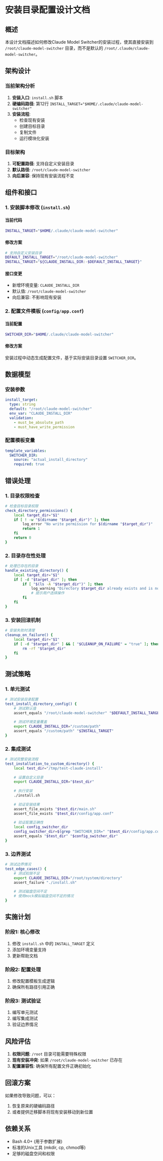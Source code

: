 # 安装目录配置设计文档

## 概述
本设计文档描述如何修改Claude Model Switcher的安装过程，使其直接安装到 `/root/claude-model-switcher` 目录，而不是默认的 `/root/.claude/claude-model-switcher`。

## 架构设计

### 当前架构分析
1. **安装入口**: `install.sh` 脚本
2. **硬编码路径**: 第12行 `INSTALL_TARGET="$HOME/.claude/claude-model-switcher"`
3. **安装流程**: 
   - 检查现有安装
   - 创建目标目录
   - 复制文件
   - 运行模块化安装

### 目标架构
1. **可配置路径**: 支持自定义安装目录
2. **默认路径**: `/root/claude-model-switcher`
3. **向后兼容**: 保持现有安装流程不变

## 组件和接口

### 1. 安装脚本修改 (`install.sh`)

#### 当前代码
```bash
INSTALL_TARGET="$HOME/.claude/claude-model-switcher"
```

#### 修改方案
```bash
# 支持自定义安装目录
DEFAULT_INSTALL_TARGET="/root/claude-model-switcher"
INSTALL_TARGET="${CLAUDE_INSTALL_DIR:-$DEFAULT_INSTALL_TARGET}"
```

#### 接口变更
- 新增环境变量: `CLAUDE_INSTALL_DIR`
- 默认值: `/root/claude-model-switcher`
- 向后兼容: 不影响现有安装

### 2. 配置文件模板 (`config/app.conf`)

#### 当前配置
```bash
SWITCHER_DIR="$HOME/.claude/claude-model-switcher"
```

#### 修改方案
安装过程中动态生成配置文件，基于实际安装目录设置 `SWITCHER_DIR`。

## 数据模型

### 安装参数
```yaml
install_target: 
  type: string
  default: "/root/claude-model-switcher"
  env_var: "CLAUDE_INSTALL_DIR"
  validation: 
    - must_be_absolute_path
    - must_have_write_permission
```

### 配置模板变量
```yaml
template_variables:
  SWITCHER_DIR: 
    source: "actual_install_directory"
    required: true
```

## 错误处理

### 1. 目录权限检查
```bash
# 检查目标目录权限
check_directory_permissions() {
    local target_dir="$1"
    if [ ! -w "$(dirname "$target_dir")" ]; then
        log_error "No write permission for $(dirname "$target_dir")"
        return 1
    fi
    return 0
}
```

### 2. 目录存在性处理
```bash
# 处理已存在的目录
handle_existing_directory() {
    local target_dir="$1"
    if [ -d "$target_dir" ]; then
        if [ "$(ls -A "$target_dir")" ]; then
            log_warning "Directory $target_dir already exists and is not empty"
            # 提示用户选择操作
        fi
    fi
}
```

### 3. 安装回滚机制
```bash
# 安装失败时清理
cleanup_on_failure() {
    local target_dir="$1"
    if [ -d "$target_dir" ] && [ "$CLEANUP_ON_FAILURE" = "true" ]; then
        rm -rf "$target_dir"
    fi
}
```

## 测试策略

### 1. 单元测试
```bash
# 测试安装目录配置
test_install_directory_config() {
    # 测试默认值
    assert_equals "/root/claude-model-switcher" "$DEFAULT_INSTALL_TARGET"
    
    # 测试环境变量覆盖
    export CLAUDE_INSTALL_DIR="/custom/path"
    assert_equals "/custom/path" "$INSTALL_TARGET"
}
```

### 2. 集成测试
```bash
# 测试完整安装流程
test_installation_to_custom_directory() {
    local test_dir="/tmp/test-claude-install"
    
    # 设置自定义目录
    export CLAUDE_INSTALL_DIR="$test_dir"
    
    # 执行安装
    ./install.sh
    
    # 验证安装结果
    assert_file_exists "$test_dir/main.sh"
    assert_file_exists "$test_dir/config/app.conf"
    
    # 验证配置正确性
    local config_switcher_dir
    config_switcher_dir=$(grep "SWITCHER_DIR=" "$test_dir/config/app.conf" | cut -d'"' -f2)
    assert_equals "$test_dir" "$config_switcher_dir"
}
```

### 3. 边界测试
```bash
# 测试边界情况
test_edge_cases() {
    # 测试权限不足
    export CLAUDE_INSTALL_DIR="/root/system/directory"
    assert_failure "./install.sh"
    
    # 测试磁盘空间不足
    # 使用mock模拟磁盘空间不足的情况
}
```

## 实施计划

### 阶段1: 核心修改
1. 修改 `install.sh` 中的 `INSTALL_TARGET` 定义
2. 添加环境变量支持
3. 更新帮助文档

### 阶段2: 配置处理
1. 修改配置模板生成逻辑
2. 确保所有路径引用正确

### 阶段3: 测试验证
1. 编写单元测试
2. 编写集成测试
3. 验证边界情况

## 风险评估

1. **权限问题**: `/root` 目录可能需要特殊权限
2. **现有安装冲突**: 如果 `/root/claude-model-switcher` 已存在
3. **配置兼容性**: 确保所有配置文件正确初始化

## 回滚方案

如果修改导致问题，可以：
1. 恢复原来的硬编码路径
2. 或者提供迁移脚本将现有安装移动到新位置

## 依赖关系

- Bash 4.0+ (用于参数扩展)
- 标准的Unix工具 (mkdir, cp, chmod等)
- 足够的磁盘空间和权限